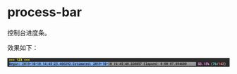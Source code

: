 # process-bar

控制台进度条。

效果如下：

![](https://raw.githubusercontent.com/hypc/process-bar/master/process-bar.png)
